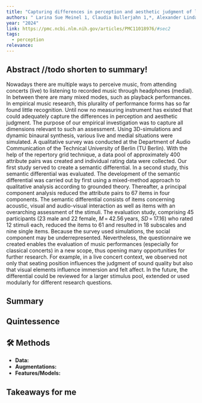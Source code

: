 ```yaml
---
title: "Capturing differences in perception and aesthetic judgment of live or medially presented music: development of a self-report instrument"
authors: " Larina Sue Meinel 1, Claudia Bullerjahn 1,*, Alexander Lindau 2, Melanie Wald-Fuhrmann 3"
year: "2024"
link: https://pmc.ncbi.nlm.nih.gov/articles/PMC11018976/#sec2
tags:
  - perception
relevance:
---
```

## Abstract //todo shorten to summary!
Nowadays there are multiple ways to perceive music, from attending concerts (live) to listening to recorded music through headphones (medial). In between there are many mixed modes, such as playback performances. In empirical music research, this plurality of performance forms has so far found little recognition. Until now no measuring instrument has existed that could adequately capture the differences in perception and aesthetic judgment. The purpose of our empirical investigation was to capture all dimensions relevant to such an assessment. Using 3D-simulations and dynamic binaural synthesis, various live and medial situations were simulated. A qualitative survey was conducted at the Department of Audio Communication of the Technical University of Berlin (TU Berlin). With the help of the repertory grid technique, a data pool of approximately 400 attribute pairs was created and individual rating data were collected. Our first study served to create a semantic differential. In a second study, this semantic differential was evaluated. The development of the semantic differential was carried out by first using a mixed-method approach to qualitative analysis according to grounded theory. Thereafter, a principal component analysis reduced the attribute pairs to 67 items in four components. The semantic differential consists of items concerning acoustic, visual and audio-visual interaction as well as items with an overarching assessment of the stimuli. The evaluation study, comprising 45 participants (23 male and 22 female, _M_ = 42.56 years, _SD_ = 17.16) who rated 12 stimuli each, reduced the items to 61 and resulted in 18 subscales and nine single items. Because the survey used simulations, the social component may be underrepresented. Nevertheless, the questionnaire we created enables the evaluation of music performances (especially for classical concerts) in a new scope, thus opening many opportunities for further research. For example, in a live concert context, we observed not only that seating position influences the judgment of sound quality but also that visual elements influence immersion and felt affect. In the future, the differential could be reviewed for a larger stimulus pool, extended or used modularly for different research questions.

## Summary


## Quintessence


## 🛠️ Methods
- **Data:**  
- **Augmentations:**  
- **Features/Models:**  


## Takeaways for me

